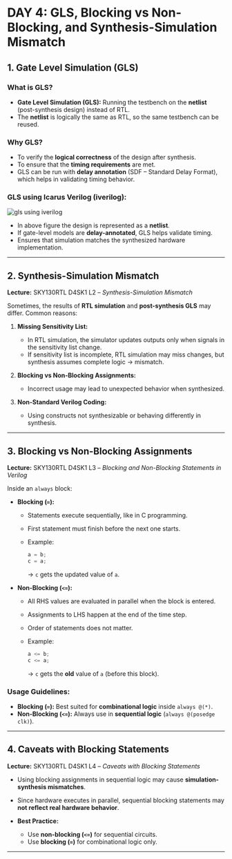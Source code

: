 # DAY 4: GLS, Blocking vs Non-Blocking, and Synthesis-Simulation Mismatch

## 1. Gate Level Simulation (GLS)

### What is GLS?

* **Gate Level Simulation (GLS):** Running the testbench on the **netlist** (post-synthesis design) instead of RTL.
* The **netlist** is logically the same as RTL, so the same testbench can be reused.

### Why GLS?

* To verify the **logical correctness** of the design after synthesis.
* To ensure that the **timing requirements** are met.
* GLS can be run with **delay annotation** (SDF – Standard Delay Format), which helps in validating timing behavior.

### GLS using Icarus Verilog (iverilog):
![gls using iverilog](https://github.com/user-attachments/assets/af80407d-ffc1-42a5-bbfb-8e6327bee030)

* In above figure the design is represented as a **netlist**.
* If gate-level models are **delay-annotated**, GLS helps validate timing.
* Ensures that simulation matches the synthesized hardware implementation.

---

## 2. Synthesis-Simulation Mismatch

**Lecture:** SKY130RTL D4SK1 L2 – *Synthesis-Simulation Mismatch*

Sometimes, the results of **RTL simulation** and **post-synthesis GLS** may differ. Common reasons:

1. **Missing Sensitivity List:**

   * In RTL simulation, the simulator updates outputs only when signals in the sensitivity list change.
   * If sensitivity list is incomplete, RTL simulation may miss changes, but synthesis assumes complete logic → mismatch.

2. **Blocking vs Non-Blocking Assignments:**

   * Incorrect usage may lead to unexpected behavior when synthesized.

3. **Non-Standard Verilog Coding:**

   * Using constructs not synthesizable or behaving differently in synthesis.

---

## 3. Blocking vs Non-Blocking Assignments

**Lecture:** SKY130RTL D4SK1 L3 – *Blocking and Non-Blocking Statements in Verilog*

Inside an `always` block:

* **Blocking (`=`):**

  * Statements execute sequentially, like in C programming.
  * First statement must finish before the next one starts.
  * Example:

    ```verilog
    a = b;
    c = a;
    ```

    → `c` gets the updated value of `a`.

* **Non-Blocking (`<=`):**

  * All RHS values are evaluated in parallel when the block is entered.
  * Assignments to LHS happen at the end of the time step.
  * Order of statements does not matter.
  * Example:

    ```verilog
    a <= b;
    c <= a;
    ```

    → `c` gets the **old** value of `a` (before this block).

### Usage Guidelines:

* **Blocking (`=`):** Best suited for **combinational logic** inside `always @(*)`.
* **Non-Blocking (`<=`):** Always use in **sequential logic** (`always @(posedge clk)`).

---

## 4. Caveats with Blocking Statements

**Lecture:** SKY130RTL D4SK1 L4 – *Caveats with Blocking Statements*

* Using blocking assignments in sequential logic may cause **simulation-synthesis mismatches**.
* Since hardware executes in parallel, sequential blocking statements may **not reflect real hardware behavior**.
* **Best Practice:**

  * Use **non-blocking (`<=`)** for sequential circuits.
  * Use **blocking (`=`)** for combinational logic only.

---


